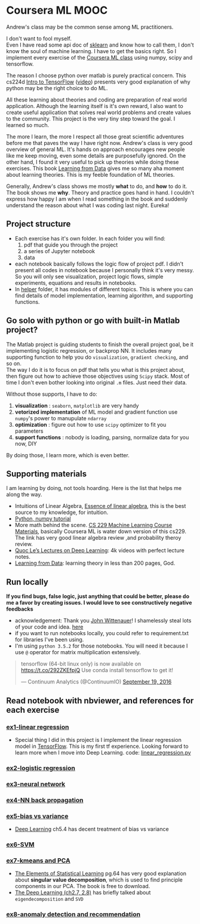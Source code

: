 # Coursera ML MOOC
Andrew's class may be the common sense among ML practitioners.  

I don't want to fool myself.  
Even I have read some api doc of [sklearn](http://scikit-learn.org/stable/modules/classes.html) and know how to call them, I don't know the soul of machine learning. I have to get the basics right. So I implement every exercise of the [Coursera ML class](https://www.coursera.org/learn/machine-learning/home/welcome) using numpy, scipy and tensorflow.  

The reason I choose python over matlab is purely practical concern. This cs224d [Intro to TensorFlow](http://cs224d.stanford.edu/lectures/CS224d-Lecture7.pdf) ([video](https://www.youtube.com/watch?v=L8Y2_Cq2X5s&index=7&list=PLmImxx8Char9Ig0ZHSyTqGsdhb9weEGam)) presents very good explanation of why python may be the right choice to do ML.  

All these learning about theories and coding are preparation of real world application. Although the learning itself is it's own reward, I also want to create useful application that solves real world problems and create values to the community. This project is the very tiny step toward the goal. I learned so much.  

The more I learn, the more I respect all those great scientific adventures before me that paves the way I have right now. Andrew's class is very good overview of general ML. It's hands on approach  encourages new people like me keep moving, even some details are purposefully ignored. On the other hand, I found it very useful to pick up theories while doing these exercises. This book [Learning from Data](http://amlbook.com/) gives me so many aha moment about learning theories. This is my feeble foundation of ML theories.

Generally, Andrew's class shows me mostly **what** to do, and **how** to do it. The book shows me **why**. Theory and practice goes hand in hand. I couldn't express how happy I am when I read something in the book and suddenly understand the reason about what I was coding last night. Eureka!

## Project structure
* Each exercise has it's own folder. In each folder you will find:
  1. pdf that guide you through the project
  2. a series of Jupyter notebook
  3. data
* each notebook basically follows the logic flow of project pdf. I didn't present all codes in notebook because I personally think it's very messy. So you will only see visualization, project logic flows, simple experiments, equations and results in notebooks.
* In [helper](https://github.com/icrtiou/coursera-ML/tree/master/helper) folder, it has modules of different topics. This is where you can find details of model implementation, learning algorithm, and supporting functions.

## Go solo with python or go with built-in Matlab project?
The Matlab project is guiding students to finish the overall project goal, be it implementing logistic regression, or backprop NN. It includes many supporting function to help you do `visualization`,  `gradient checking`, and so on.  
The way I do it is to focus on pdf that tells you what is this project about, then figure out how to achieve those objectives using `Scipy` stack. Most of time I don't even bother looking into original `.m` files. Just need their data.

Without those supports, I have to do:

1. **visualization** : `seaborn`, `matplotlib` are very handy  
2. **vetorized implementation** of ML model and gradient function use `numpy`'s power to manupulate `ndarray`  
3. **optimization** : figure out how to use `scipy` optimizer to fit you parameters  
4. **support functions** : nobody is loading, parsing, normalize data for you now, DIY  

By doing those, I learn more, which is even better.

## Supporting materials
I am learning by doing, not tools hoarding. Here is the list that helps me along the way.  
* Intuitions of Linear Algebra, [Essence of linear algebra](https://www.youtube.com/playlist?list=PLZHQObOWTQDPD3MizzM2xVFitgF8hE_ab), this is the best source to my knowledge, for intuition.
* [Python, numpy tutorial](http://cs231n.github.io/python-numpy-tutorial/)
* More math behind the scene. [CS 229 Machine Learning Course Materials](http://cs229.stanford.edu/materials.html), basically Coursera ML is water down version of this cs229. The link has very good linear algebra review ,and probability theroy review.
* [Quoc Le’s Lectures on Deep Learning](http://www.trivedigaurav.com/blog/quoc-les-lectures-on-deep-learning/): 4k videos with perfect lecture notes.
* [Learning from Data](http://amlbook.com/): learning theory in less than 200 pages, God.

## Run locally
**If you find bugs, false logic, just anything that could be better, please do me a favor by creating issues. I would love to see constructively negative feedbacks**  

* acknowledgement: Thank you [John Wittenauer](https://github.com/jdwittenauer?tab=overview&from=2016-08-01&to=2016-08-31&utf8=%E2%9C%93)! I shamelessly steal lots of your code and idea. [here](https://github.com/jdwittenauer/ipython-notebooks)    
* if you want to run notebooks locally, you could refer to requirement.txt for libraries I've been using.  
* I'm using `python 3.5.2` for those notebooks. You will need it because I use `@` operator for matrix multiplication extensively.  

<blockquote class="twitter-tweet" data-lang="en"><p lang="en" dir="ltr">tensorflow (64-bit linux only) is now available on <a href="https://t.co/292ZKEfpjQ">https://t.co/292ZKEfpjQ</a> Use conda install tensorflow to get it!</p>&mdash; Continuum Analytics (@ContinuumIO) <a href="https://twitter.com/ContinuumIO/status/777882145675096068">September 19, 2016</a></blockquote>
<script async src="//platform.twitter.com/widgets.js" charset="utf-8"></script>  
  
## Read notebook with nbviewer, and references for each exercise
### [ex1-linear regression](http://nbviewer.jupyter.org/github/icrtiou/coursera-ML/tree/master/ex1-linear%20regression/)
* Special thing I did in this project is I implement the linear regression model in [TensorFlow](https://www.tensorflow.org/). This is my first tf experience. Looking forward to learn more when I move into Deep Learning. code: [linear_regression.py](https://github.com/icrtiou/coursera-ML/blob/master/helper/linear_regression.py)

### [ex2-logistic regression](http://nbviewer.jupyter.org/github/icrtiou/coursera-ML/tree/master/ex2-logistic%20regression/)
### [ex3-neural network](http://nbviewer.jupyter.org/github/icrtiou/coursera-ML/tree/master/ex3-neural%20network/)
### [ex4-NN back propagation](http://nbviewer.jupyter.org/github/icrtiou/coursera-ML/tree/master/ex4-NN%20back%20propagation/)
### [ex5-bias vs variance](http://nbviewer.jupyter.org/github/icrtiou/coursera-ML/tree/master/ex5-bias%20vs%20variance/)  
* [Deep Learning](http://www.deeplearningbook.org/) ch5.4 has decent treatment of bias vs variance  

### [ex6-SVM](http://nbviewer.jupyter.org/github/icrtiou/coursera-ML/tree/master/ex6-SVM/)
### [ex7-kmeans and PCA](http://nbviewer.jupyter.org/github/icrtiou/coursera-ML/tree/master/ex7-kmeans%20and%20PCA/)
* [The Elements of 
Statistical Learning](http://statweb.stanford.edu/~tibs/ElemStatLearn/) pg.64 has very good explanation about **singular value decomposition**, which is used to find principle components in our PCA. The book is free to download.  
* [The Deep Learning (ch2.7, 2.8)](http://www.deeplearningbook.org/) has briefly talked about `eigendecomposition` and `SVD`

### [ex8-anomaly detection and recommendation](http://nbviewer.jupyter.org/github/icrtiou/coursera-ML/tree/master/ex8-anomaly%20detection%20and%20recommendation/)
